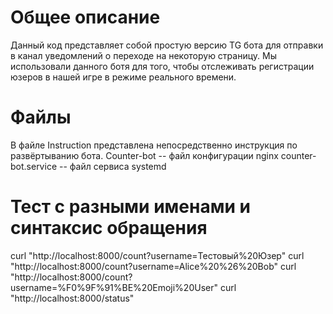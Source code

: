 # Общее описание
Данный код представляет собой простую версию TG бота для отправки в канал уведомлений о переходе на некоторую страницу. Мы использовали данного ботя для того, чтобы отслеживать регистрации юзеров в нашей игре в режиме реального времени. 

# Файлы
В файле Instruction представлена непосредственно инструкция по развёртыванию бота.
Counter-bot -- файл конфигурации nginx
counter-bot.service -- файл сервиса systemd

# Тест с разными именами и синтаксис обращения
curl "http://localhost:8000/count?username=Тестовый%20Юзер"
curl "http://localhost:8000/count?username=Alice%20%26%20Bob"
curl "http://localhost:8000/count?username=%F0%9F%91%BE%20Emoji%20User"
curl "http://localhost:8000/status"
